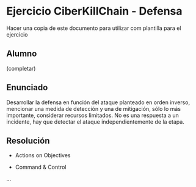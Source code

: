 # Ejercicio CiberKillChain - Defensa

Hacer una copia de este documento para utilizar com plantilla para el ejercicio

## Alumno

(completar)

## Enunciado

Desarrollar la defensa en función del ataque planteado en orden inverso, mencionar una medida de detección y una de mitigación, sólo lo más importante, considerar recursos limitados. No es una respuesta a un incidente, hay que detectar el ataque independientemente de la etapa.


## Resolución

* Actions on Objectives


* Command & Control

...
